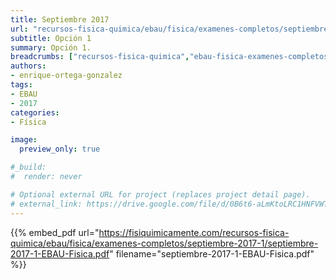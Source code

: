 ```yaml
---
title: Septiembre 2017
url: "recursos-fisica-quimica/ebau/fisica/examenes-completos/septiembre-2017-1"
subtitle: Opción 1
summary: Opción 1.
breadcrumbs: ["recursos-fisica-quimica","ebau-fisica-examenes-completos"]
authors:
- enrique-ortega-gonzalez
tags:
- EBAU
- 2017
categories:
- Física

image:
  preview_only: true

#_build:
#  render: never

# Optional external URL for project (replaces project detail page).
# external_link: https://drive.google.com/file/d/0B6t6-aLmKtoLRC1HNFVWTE1jX00/view
---
```


{{% embed_pdf url="https://fisiquimicamente.com/recursos-fisica-quimica/ebau/fisica/examenes-completos/septiembre-2017-1/septiembre-2017-1-EBAU-Fisica.pdf" filename="septiembre-2017-1-EBAU-Fisica.pdf" %}}